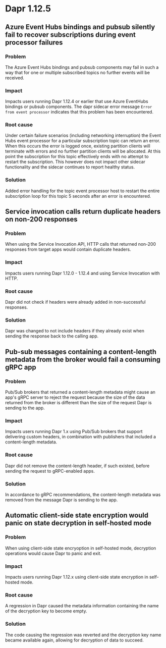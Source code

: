 # Dapr 1.12.5

## Azure Event Hubs bindings and pubsub silently fail to recover subscriptions during event processor failures

### Problem

The Azure Event Hubs bindings and pubsub components may fail in such a way that for one or multiple subscribed topics no further events will be received.

### Impact

Impacts users running Dapr 1.12.4 or earlier that use Azure EventHubs bindings or pubsub components. The dapr sidecar error message `Error from event processor` indicates that this problem has been encountered.

### Root cause

Under certain failure scenarios (including networking interruption) the Event Hubs event processor for a particular subscription topic can return an error. When this occurs the error is logged once, existing partition clients will terminate with errors and no further partition clients will be allocated. At this point the subscription for this topic effectively ends with no attempt to restart the subscription. This however does not impact other sidecar functionality and the sidecar continues to report healthy status.

### Solution

Added error handling for the topic event processor host to restart the entire subscription loop for this topic 5 seconds after an error is encountered.

## Service invocation calls return duplicate headers on non-200 responses

### Problem

When using the Service Invocation API, HTTP calls that returned non-200 responses from target apps would contain duplicate headers.

### Impact

Impacts users running Dapr 1.12.0 - 1.12.4 and using Service Invocation with HTTP.

### Root cause

Dapr did not check if headers were already added in non-successful responses.

### Solution

Dapr was changed to not include headers if they already exist when sending the response back to the calling app.

## Pub-sub messages containing a content-length metadata from the broker would fail a consuming gRPC app

### Problem

Pub/Sub brokers that returned a content-length metadata might cause an app's gRPC server to reject the request because the size of the data returned from the broker is different than the size of the request Dapr is sending to the app.

### Impact

Impacts users running Dapr 1.x using Pub/Sub brokers that support delivering custom headers, in combination with publishers that included a content-length metadata.

### Root cause

Dapr did not remove the content-length header, if such existed, before sending the request to gRPC-enabled apps.

### Solution

In accordance to gRPC recommendations, the content-length metadata was removed from the message Dapr is sending to the app.

## Automatic client-side state encryption would panic on state decryption in self-hosted mode

### Problem

When using client-side state encryoption in self-hosted mode, decryption operations would cause Dapr to panic and exit.

### Impact

Impacts users running Dapr 1.12.x using client-side state encryption in self-hosted mode.

### Root cause

A regression in Dapr caused the metadata information containing the name of the decryption key to become empty.

### Solution

The code causing the regression was reverted and the decryption key name became available again, allowing for decryption of data to succeed. 
